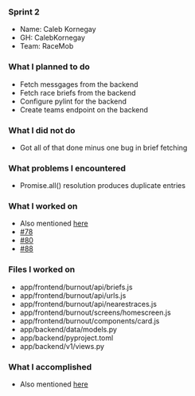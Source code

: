 ### Sprint 2

- Name: Caleb Kornegay 
- GH: CalebKornegay 
- Team: RaceMob

### What I planned to do
- Fetch messgages from the backend
- Fetch race briefs from the backend
- Configure pylint for the backend
- Create teams endpoint on the backend

### What I did not do
- Got all of that done minus one bug in brief fetching

### What problems I encountered

- Promise.all() resolution produces duplicate entries

### What I worked on

- Also mentioned [here](#what-i-planned-to-do)
- [#78](https://github.com/utk-cs340-fall23/RaceMob/issues/78)
- [#80](https://github.com/utk-cs340-fall23/RaceMob/issues/80)
- [#88](https://github.com/utk-cs340-fall23/RaceMob/issues/88)

### Files I worked on

- app/frontend/burnout/api/briefs.js
- app/frontend/burnout/api/urls.js
- app/frontend/burnout/api/nearestraces.js
- app/frontend/burnout/screens/homescreen.js
- app/frontend/burnout/components/card.js
- app/backend/data/models.py
- app/backend/pyproject.toml
- app/backend/v1/views.py

### What I accomplished

- Also mentioned [here](#what-i-planned-to-do)